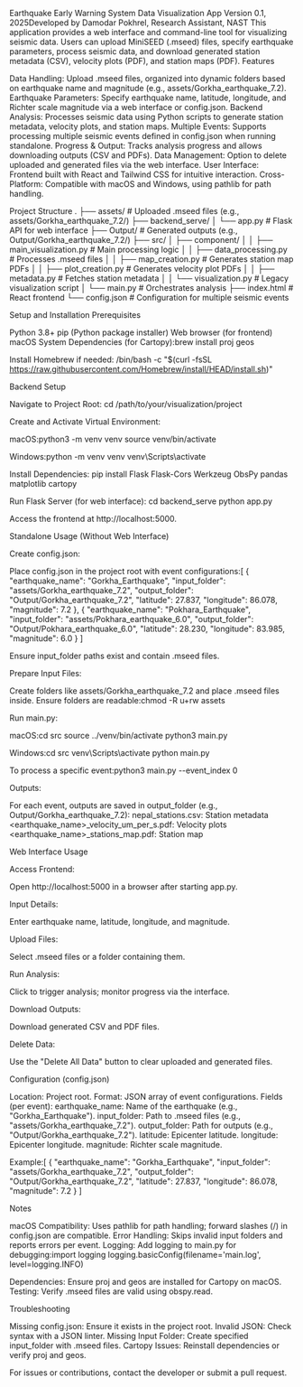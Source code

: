 Earthquake Early Warning System Data Visualization App
Version 0.1, 2025Developed by Damodar Pokhrel, Research Assistant, NAST
This application provides a web interface and command-line tool for visualizing seismic data. Users can upload MiniSEED (.mseed) files, specify earthquake parameters, process seismic data, and download generated station metadata (CSV), velocity plots (PDF), and station maps (PDF).
Features

Data Handling: Upload .mseed files, organized into dynamic folders based on earthquake name and magnitude (e.g., assets/Gorkha_earthquake_7.2).
Earthquake Parameters: Specify earthquake name, latitude, longitude, and Richter scale magnitude via a web interface or config.json.
Backend Analysis: Processes seismic data using Python scripts to generate station metadata, velocity plots, and station maps.
Multiple Events: Supports processing multiple seismic events defined in config.json when running standalone.
Progress & Output: Tracks analysis progress and allows downloading outputs (CSV and PDFs).
Data Management: Option to delete uploaded and generated files via the web interface.
User Interface: Frontend built with React and Tailwind CSS for intuitive interaction.
Cross-Platform: Compatible with macOS and Windows, using pathlib for path handling.

Project Structure
.
├── assets/                   # Uploaded .mseed files (e.g., assets/Gorkha_earthquake_7.2/)
├── backend_serve/
│   └── app.py                # Flask API for web interface
├── Output/                   # Generated outputs (e.g., Output/Gorkha_earthquake_7.2/)
├── src/
│   ├── component/
│   │   ├── main_visualization.py  # Main processing logic
│   │   ├── data_processing.py     # Processes .mseed files
│   │   ├── map_creation.py        # Generates station map PDFs
│   │   ├── plot_creation.py       # Generates velocity plot PDFs
│   │   ├── metadata.py            # Fetches station metadata
│   │   └── visualization.py       # Legacy visualization script
│   └── main.py                   # Orchestrates analysis
├── index.html                # React frontend
└── config.json               # Configuration for multiple seismic events

Setup and Installation
Prerequisites

Python 3.8+
pip (Python package installer)
Web browser (for frontend)
macOS System Dependencies (for Cartopy):brew install proj geos

Install Homebrew if needed: /bin/bash -c "$(curl -fsSL https://raw.githubusercontent.com/Homebrew/install/HEAD/install.sh)"

Backend Setup

Navigate to Project Root:
cd /path/to/your/visualization/project


Create and Activate Virtual Environment:

macOS:python3 -m venv venv
source venv/bin/activate


Windows:python -m venv venv
venv\Scripts\activate




Install Dependencies:
pip install Flask Flask-Cors Werkzeug ObsPy pandas matplotlib cartopy


Run Flask Server (for web interface):
cd backend_serve
python app.py


Access the frontend at http://localhost:5000.



Standalone Usage (Without Web Interface)

Create config.json:

Place config.json in the project root with event configurations:[
    {
        "earthquake_name": "Gorkha_Earthquake",
        "input_folder": "assets/Gorkha_earthquake_7.2",
        "output_folder": "Output/Gorkha_earthquake_7.2",
        "latitude": 27.837,
        "longitude": 86.078,
        "magnitude": 7.2
    },
    {
        "earthquake_name": "Pokhara_Earthquake",
        "input_folder": "assets/Pokhara_earthquake_6.0",
        "output_folder": "Output/Pokhara_earthquake_6.0",
        "latitude": 28.230,
        "longitude": 83.985,
        "magnitude": 6.0
    }
]


Ensure input_folder paths exist and contain .mseed files.


Prepare Input Files:

Create folders like assets/Gorkha_earthquake_7.2 and place .mseed files inside.
Ensure folders are readable:chmod -R u+rw assets




Run main.py:

macOS:cd src
source ../venv/bin/activate
python3 main.py


Windows:cd src
venv\Scripts\activate
python main.py


To process a specific event:python3 main.py --event_index 0




Outputs:

For each event, outputs are saved in output_folder (e.g., Output/Gorkha_earthquake_7.2):
nepal_stations.csv: Station metadata
<earthquake_name>_velocity_um_per_s.pdf: Velocity plots
<earthquake_name>_stations_map.pdf: Station map





Web Interface Usage

Access Frontend:

Open http://localhost:5000 in a browser after starting app.py.


Input Details:

Enter earthquake name, latitude, longitude, and magnitude.


Upload Files:

Select .mseed files or a folder containing them.


Run Analysis:

Click to trigger analysis; monitor progress via the interface.


Download Outputs:

Download generated CSV and PDF files.


Delete Data:

Use the "Delete All Data" button to clear uploaded and generated files.



Configuration (config.json)

Location: Project root.
Format: JSON array of event configurations.
Fields (per event):
earthquake_name: Name of the earthquake (e.g., "Gorkha_Earthquake").
input_folder: Path to .mseed files (e.g., "assets/Gorkha_earthquake_7.2").
output_folder: Path for outputs (e.g., "Output/Gorkha_earthquake_7.2").
latitude: Epicenter latitude.
longitude: Epicenter longitude.
magnitude: Richter scale magnitude.


Example:[
    {
        "earthquake_name": "Gorkha_Earthquake",
        "input_folder": "assets/Gorkha_earthquake_7.2",
        "output_folder": "Output/Gorkha_earthquake_7.2",
        "latitude": 27.837,
        "longitude": 86.078,
        "magnitude": 7.2
    }
]



Notes

macOS Compatibility: Uses pathlib for path handling; forward slashes (/) in config.json are compatible.
Error Handling: Skips invalid input folders and reports errors per event.
Logging: Add logging to main.py for debugging:import logging
logging.basicConfig(filename='main.log', level=logging.INFO)


Dependencies: Ensure proj and geos are installed for Cartopy on macOS.
Testing: Verify .mseed files are valid using obspy.read.

Troubleshooting

Missing config.json: Ensure it exists in the project root.
Invalid JSON: Check syntax with a JSON linter.
Missing Input Folder: Create specified input_folder with .mseed files.
Cartopy Issues: Reinstall dependencies or verify proj and geos.

For issues or contributions, contact the developer or submit a pull request.